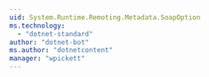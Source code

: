 ```yaml
---
uid: System.Runtime.Remoting.Metadata.SoapOption
ms.technology: 
  - "dotnet-standard"
author: "dotnet-bot"
ms.author: "dotnetcontent"
manager: "wpickett"
---
```

